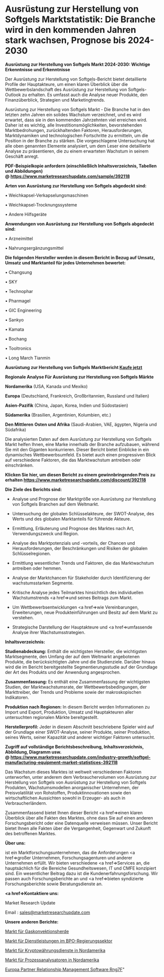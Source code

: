 # Ausrüstung zur Herstellung von Softgels Marktstatistik: Die Branche wird in den kommenden Jahren stark wachsen, Prognose bis 2024-2030

<strong>Ausrüstung zur Herstellung von Softgels Markt 2024-2030: Wichtige Erkenntnisse und Erkenntnisse</strong>

Der Ausrüstung zur Herstellung von Softgels-Bericht bietet detaillierte Profile der Hauptakteure, um einen klaren Überblick über die Wettbewerbslandschaft des Ausrüstung zur Herstellung von Softgels-Outlook zu erhalten. Es umfasst auch die Analyse neuer Produkte, den Finanzüberblick, Strategien und Marketingtrends.

Ausrüstung zur Herstellung von Softgels Markt - Die Branche hat in den letzten zehn Jahren ein solides Wachstum verzeichnet, und es wird erwartet, dass sie in den kommenden Jahrzehnten viel erreichen wird. Daher ist es wichtig, alle Investitionsmöglichkeiten, bevorstehenden Marktbedrohungen, zurückhaltenden Faktoren, Herausforderungen, Marktdynamiken und technologischen Fortschritte zu ermitteln, um die Position in der Branche zu stärken. Die vorgeschlagene Untersuchung hat alle oben genannten Elemente analysiert, um dem Leser eine detaillierte Analyse zu präsentieren, die zu einem erwarteten Wachstum in seinem Geschäft anregt.

<strong><b>PDF-Beispielkopie anfordern (einschließlich Inhaltsverzeichnis, Tabellen und Abbildungen) @ </b></strong><strong><a href=https://www.marketresearchupdate.com/sample/392118><strong>https://www.marketresearchupdate.com/sample/392118</u></a></strong></strong>

<strong>Arten von Ausrüstung zur Herstellung von Softgels abgedeckt sind:</strong>

• Weichkapsel-Verkapselungsmaschinen

• Weichkapsel-Trocknungssysteme

• Andere Hilfsgeräte

<strong>Anwendungen von Ausrüstung zur Herstellung von Softgels abgedeckt sind:</strong>

• Arzneimittel

• Nahrungsergänzungsmittel

<strong>Die folgenden Hersteller werden in diesem Bericht in Bezug auf Umsatz, Umsatz und Marktanteil für jedes Unternehmen bewertet:</strong>

• Changsung

• SKY

• Technophar

• Pharmagel

• GIC Engineering

• Sankyo

• Kamata

• Bochang

• Tooltronics

• Long March Tianmin

<strong>Ausrüstung zur Herstellung von Softgels Marktbericht <a href=https://www.marketresearchupdate.com/buynow/392118>Kaufe jetzt</a></strong>

<strong>Regionale Analyse Für Ausrüstung zur Herstellung von Softgels Märkte</strong>

<strong>Nordamerika</strong> (USA, Kanada und Mexiko)

<strong>Europa</strong> (Deutschland, Frankreich, Großbritannien, Russland und Italien)

<strong>Asien-Pazifik</strong> (China, Japan, Korea, Indien und Südostasien)

<strong>Südamerika</strong> (Brasilien, Argentinien, Kolumbien, etc.)

<strong>Den Mittleren</strong> <strong>Osten und Afrika</strong> (Saudi-Arabien, VAE, ägypten, Nigeria und Südafrika)

Die analysierten Daten auf dem Ausrüstung zur Herstellung von Softgels Markt helfen Ihnen, eine Marke innerhalb der Branche aufzubauen, während Sie mit den Giganten konkurrieren. Dieser Bericht bietet Einblicke in ein dynamisches Wettbewerbsumfeld. Es bietet auch einen progressiven Blick auf verschiedene Faktoren, die das Marktwachstum antreiben oder einschränken.

<strong>Klicken Sie hier, um diesen Bericht zu einem gewinnbringenden Preis zu erhalten
</strong><strong><a href=https://www.marketresearchupdate.com/discount/392118>https://www.marketresearchupdate.com/discount/392118</b></u></strong></a>

<strong>Die Ziele des Berichts sind:</strong>

- Analyse und Prognose der Marktgröße von Ausrüstung zur Herstellung von Softgels Branchen auf dem Weltmarkt.

- Untersuchung der globalen Schlüsselakteure, der SWOT-Analyse, des Werts und des globalen Marktanteils für führende Akteure.

- Ermittlung, Erläuterung und Prognose des Marktes nach Art, Verwendungszweck und Region.

- Analyse des Marktpotenzials und -vorteils, der Chancen und Herausforderungen, der Beschränkungen und Risiken der globalen Schlüsselregionen.

- Ermittlung wesentlicher Trends und Faktoren, die das Marktwachstum antreiben oder hemmen.

- Analyse der Marktchancen für Stakeholder durch Identifizierung der wachstumsstarken Segmente.

- Kritische Analyse jedes Teilmarktes hinsichtlich des individuellen Wachstumstrends <a href=>und</a> seines Beitrags zum Markt.

- Um Wettbewerbsentwicklungen <a href=>wie</a> Vereinbarungen, Erweiterungen, neue Produkteinführungen und Besitz auf dem Markt zu verstehen.

- Strategische Darstellung der Hauptakteure und <a href=>umfas</a>sende Analyse ihrer Wachstumsstrategien.

<strong>Inhaltsverzeichnis:</strong>

<strong>Studienabdeckung:</strong> Enthält die wichtigsten Hersteller, die wichtigsten Marktsegmente, den Umfang der auf dem Weltmarkt angebotenen Produkte, die berücksichtigten Jahre und die Studienziele. Darüber hinaus wird die im Bericht bereitgestellte Segmentierungsstudie auf der Grundlage der Art des Produkts und der Anwendung angesprochen.

<strong>Zusammenfassung:</strong> Es enthält eine Zusammenfassung der wichtigsten Studien, der Marktwachstumsrate, der Wettbewerbsbedingungen, der Markttreiber, der Trends und Probleme sowie der makroskopischen Indikatoren.

<strong>Produktion nach Regionen:</strong> In diesem Bericht werden Informationen zu Import und Export, Produktion, Umsatz und Hauptakteuren aller untersuchten regionalen Märkte bereitgestellt.

<strong>Herstellerprofil:</strong> Jeder in diesem Abschnitt beschriebene Spieler wird auf der Grundlage einer SWOT-Analyse, seiner Produkte, seiner Produktion, seines Werts, seiner Kapazität und anderer wichtiger Faktoren untersucht.

<strong><b>Zugriff auf vollständige Berichtsbeschreibung, Inhaltsverzeichnis, Abbildung, Diagramm usw. @ </b></strong><strong><a href=https://www.marketresearchupdate.com/industry-growth/softgel-manufacturing-equipment-market-statistices-392118>https://www.marketresearchupdate.com/industry-growth/softgel-manufacturing-equipment-market-statistices-392118</a></strong>

Das Wachstum dieses Marktes ist weltweit verschiedenen Faktoren unterworfen, unter anderem dem Verbrauchervolumen von Ausrüstung zur Herstellung von Softgels von Ausrüstung zur Herstellung von Softgels Produkten, Wachstumsmodellen anorganischer Unternehmen, der Preisvolatilität von Rohstoffen, Produktinnovationen sowie den wirtschaftlichen Aussichten sowohl in Erzeuger- als auch in Verbraucherländern.

Zusammenfassend bietet Ihnen dieser Bericht <a href=>einen</a> klaren Überblick über alle Fakten des Marktes, ohne dass Sie auf einen anderen Forschungsbericht oder eine Datenquelle verweisen müssen. Unser Bericht bietet Ihnen alle Fakten über die Vergangenheit, Gegenwart und Zukunft des betroffenen Marktes.

<strong>Über uns:</strong>

 ist ein Marktforschungsunternehmen, das die Anforderungen <a href=>großer</a> Unternehmen, Forschungsagenturen und anderer Unternehmen erfüllt. Wir bieten verschiedene <a href=>Services</a> an, die hauptsächlich für die Bereiche Gesundheitswesen, IT und CMFE konzipiert sind. Ein wesentlicher Beitrag dazu ist die Kundenerfahrungsforschung. Wir passen auch Forschungsberichte an und <a href=>bieten</a> syndizierte Forschungsberichte sowie Beratungsdienste an.

<strong><a href=>Kontaktiere uns:</a></strong>

Market Research Update

Email : sales@marketresearchupdate.com

<strong>Unsere anderen Berichte:</strong>

<a href=https://www.linkedin.com/pulse/gas-convection-ranges-market-size-historical>Markt für Gaskonvektionsherde</a>

<a href=https://www.linkedin.com/pulse/services-bpo-government-sector-market-outlooks>Markt für Dienstleistungen im BPO-Regierungssektor</a>

<a href=https://www.linkedin.com/pulse/north-america-cryptocurrency-services-market>Markt für Kryptowährungsdienste in Nordamerika</a>

<a href=https://www.linkedin.com/pulse/north-america-process-analyzermarket-see-massive>Markt für Prozessanalysatoren in Nordamerika</a>

<a href=https://www.linkedin.com/pulse/europe-partner-relationship-management-software-rng7f/>Europa Partner Relationship Management Software Rng7F</a>"
